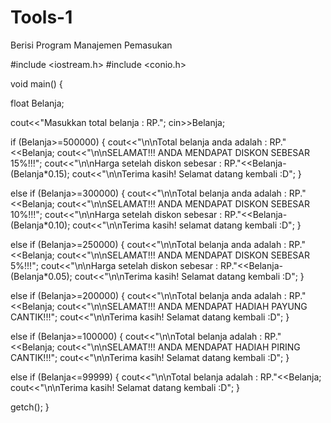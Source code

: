 # Tools-1
Berisi Program Manajemen Pemasukan

#include <iostream.h>
#include <conio.h>

void main()
{

float Belanja;

cout<<"Masukkan total belanja : RP.";
cin>>Belanja;

if (Belanja>=500000)
		{
	cout<<"\n\nTotal belanja anda adalah : RP."<<Belanja;
	cout<<"\n\nSELAMAT!!! ANDA MENDAPAT DISKON SEBESAR 15%!!!";
   cout<<"\n\nHarga setelah diskon sebesar : RP."<<Belanja-(Belanja*0.15);
   cout<<"\n\nTerima kasih! Selamat datang kembali :D";
   	}

else if (Belanja>=300000)
   	{
	cout<<"\n\nTotal belanja anda adalah : RP."<<Belanja;
	cout<<"\n\nSELAMAT!!! ANDA MENDAPAT DISKON SEBESAR 10%!!!";
   cout<<"\n\nHarga setelah diskon sebesar : RP."<<Belanja-(Belanja*0.10);
   cout<<"\n\nTerima kasih! selamat datang kembali :D";
		}

else if (Belanja>=250000)
      {
	cout<<"\n\nTotal belanja anda adalah : RP."<<Belanja;
   cout<<"\n\nSELAMAT!!! ANDA MENDAPAT DISKON SEBESAR 5%!!!";
   cout<<"\n\nHarga setelah diskon sebesar : RP."<<Belanja-(Belanja*0.05);
   cout<<"\n\nTerima kasih! Selamat datang kembali :D";
      }

else if (Belanja>=200000)
      {
	cout<<"\n\nTotal belanja anda adalah : RP."<<Belanja;
   cout<<"\n\nSELAMAT!!! ANDA MENDAPAT HADIAH PAYUNG CANTIK!!!";
   cout<<"\n\nTerima kasih! Selamat datang kembali :D";
   	}

else if (Belanja>=100000)
		{
	cout<<"\n\nTotal belanja adalah : RP."<<Belanja;
   cout<<"\n\nSELAMAT!!! ANDA MENDAPAT HADIAH PIRING CANTIK!!!";
   cout<<"\n\nTerima kasih! Selamat datang kembali :D";
      }

else if (Belanja<=99999)
		{
	cout<<"\n\nTotal belanja adalah : RP."<<Belanja;
   cout<<"\n\nTerima kasih! Selamat datang kembali :D";
      }

getch();
}

